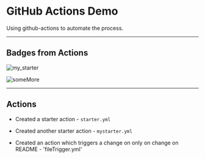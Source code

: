 # GitHub Actions Demo

Using github-actions to automate the process.

---

## Badges from **Actions**

![my_starter](https://github.com/uinstinct/github-actions-demo/workflows/my_starter/badge.svg)

![someMore](https://github.com/uinstinct/github-actions-demo/workflows/someMore/badge.svg)

---

## Actions 

- Created a starter action - `starter.yml`

- Created another starter action - `mystarter.yml`

- Created an action which triggers a change on only on change on README - 'fileTrigger.yml'
